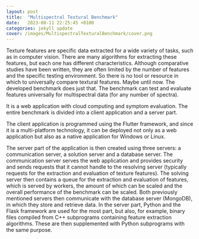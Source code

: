 ```yaml
---
layout: post
title:  "Multispectral Textural Benchmark"
date:   2023-08-11 22:25:45 +0100
categories: jekyll update
cover: /images/MultispectralTexturalBenchmark/cover.png
---
```


Texture features are specific data extracted for a wide variety of tasks, such as in computer vision. There are many algorithms for extracting these features, but each one has different characteristics. Although comparative studies have been written, they are often limited by the number of features and the specific testing environment. So there is no tool or resource in which to universally compare textural features. Maybe until now. The developed benchmark does just that. The benchmark can test and evaluate features universally for multispectral data (for any number of spectra).

It is a web application with cloud computing and symptom evaluation. The entire benchmark is divided into a client application and a server part.

The client application is programmed using the Flutter framework, and since it is a multi-platform technology, it can be deployed not only as a web application but also as a native application for Windows or Linux.

The server part of the application is then created using three servers: a communication server, a solution server and a database server. The communication server serves the web application and provides security and sends requests that it cannot handle to the resolving server (typically requests for the extraction and evaluation of texture features). The solving server then contains a queue for the extraction and evaluation of features, which is served by workers, the amount of which can be scaled and the overall performance of the benchmark can be scaled. Both previously mentioned servers then communicate with the database server (MongoDB), in which they store and retrieve data. In the server part, Python and the Flask framework are used for the most part, but also, for example, binary files compiled from C++ subprograms containing feature extraction algorithms. These are then supplemented with Python subprograms with the same purpose.